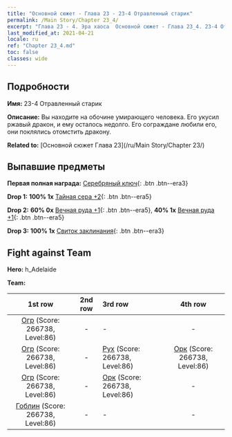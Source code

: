 ```yaml
---
title: "Основной сюжет - Глава 23 - 23-4 Отравленный старик"
permalink: /Main Story/Chapter 23_4/
excerpt: "Глава 23 - 4. Эра хаоса  Основной сюжет - Глава 23_4. 23-4 Отравленный старик"
last_modified_at: 2021-04-21
locale: ru
ref: "Chapter 23_4.md"
toc: false
classes: wide
---
```


## Подробности

 **Имя:** 23-4 Отравленный старик

 **Описание:** Вы находите на обочине умирающего человека. Его укусил ржавый дракон, и ему осталось недолго. Его сограждане любили его, они поклялись отомстить дракону.

 **Related to:** [Основной сюжет Глава 23](/ru/Main Story/Chapter 23/)

## Выпавшие предметы

 **Первая полная награда:** [Серебряный ключ](/ru/Items/con_693/){: .btn .btn--era3}

 **Drop 1:** **100% 1x** [Тайная сера +2](/ru/Items/mat_78/){: .btn .btn--era5}

 **Drop 2:** **60% 0x** [Вечная руда +1](/ru/Items/mat_68/){: .btn .btn--era5}, **40% 1x** [Вечная руда +1](/ru/Items/mat_68/){: .btn .btn--era5}

 **Drop 3:** **100% 1x** [Свиток заклинания](/ru/Items/con_694/){: .btn .btn--era3}


## Fight against Team
 **Hero:** h_Adelaide

 **Team:**


  | 1st row | 2nd row | 3rd row | 4th row |
  |:----:|:----:|:----|:----:|
  | [Огр](/ru/units/Ogre/) (Score: 266738, Level:86)  | - | - | - |
  | [Огр](/ru/units/Ogre/) (Score: 266738, Level:86)  | - | [Рух](/ru/units/Roc/) (Score: 266738, Level:86)  | [Орк](/ru/units/Orc/) (Score: 266738, Level:86)  |
  | [Огр](/ru/units/Ogre/) (Score: 266738, Level:86)  | - | [Орк](/ru/units/Orc/) (Score: 266738, Level:86)  | - |
  | [Гоблин](/ru/units/Goblin/) (Score: 266738, Level:86)  | - | - | - |


